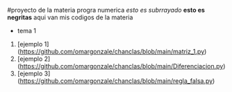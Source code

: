 #proyecto de la materia progra numerica 
_esto es subrrayado_  **esto es negritas**
aqui van mis codigos de la materia

* tema 1
1. [ejemplo 1] (https://github.com/omargonzale/chanclas/blob/main/matriz_1.py)
2. [ejemplo 2] (https://github.com/omargonzale/chanclas/blob/main/Diferenciacion.py)
3. [ejemplo 3] (https://github.com/omargonzale/chanclas/blob/main/regla_falsa.py)
